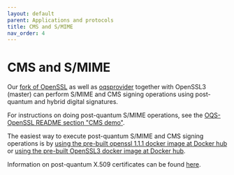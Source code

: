 ```yaml
---
layout: default
parent: Applications and protocols
title: CMS and S/MIME
nav_order: 4
---
```


# CMS and S/MIME

Our [fork of OpenSSL](tls/#oqs-openssl) as well as [oqsprovider](tls.html#oqs-openssl-provider) together with OpenSSL3 (master) can perform S/MIME and CMS signing operations using post-quantum and hybrid digital signatures.

For instructions on doing post-quantum S/MIME operations, see the [OQS-OpenSSL README section "CMS demo"](https://github.com/open-quantum-safe/openssl/blob/OQS-OpenSSL_1_1_1-stable/README.md#cms-demo).

The easiest way to execute post-quantum S/MIME and CMS signing operations is by [using the pre-built openssl 1.1.1 docker image at Docker hub](https://hub.docker.com/r/openquantumsafe/curl) or [using the pre-built OpenSSL3 docker image at Docker hub](https://hub.docker.com/repository/docker/openquantumsafe/oqs-ossl3).

Information on post-quantum X.509 certificates can be found [here](x509).
